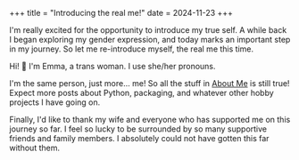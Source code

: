 +++
title = "Introducing the real me!"
date = 2024-11-23
+++

I'm really excited for the opportunity to introduce my true self. A while back
I began exploring my gender expression, and today marks an important step in my
journey. So let me re-introduce myself, the real me this time.

Hi! 👋 I'm Emma, a trans woman. I use she/her pronouns.

I'm the same person, just more... me! So all the stuff in
[About Me](@/about/me.md) is still true! Expect more posts about Python,
packaging, and whatever other hobby projects I have going on.

Finally, I'd like to thank my wife and everyone who has supported me on this
journey so far. I feel so lucky to be surrounded by so many supportive friends
and family members. I absolutely could not have gotten this far without them.
